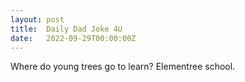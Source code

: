 ```yaml
---
layout: post
title:  Daily Dad Joke 4U
date:   2022-09-29T00:00:00Z
---
```

Where do young trees go to learn? Elementree school.
